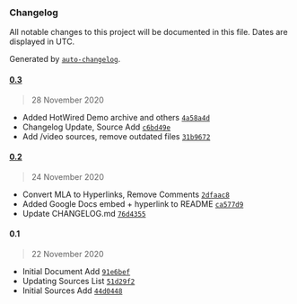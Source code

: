 ### Changelog

All notable changes to this project will be documented in this file. Dates are displayed in UTC.

Generated by [`auto-changelog`](https://github.com/CookPete/auto-changelog).

#### [0.3](https://github.com/extratone/bigblue/compare/0.2...0.3)

> 28 November 2020

- Added HotWired Demo archive and others [`4a58a4d`](https://github.com/extratone/bigblue/commit/4a58a4dfca365ead3baaaa56b91926fb4e16b979)
- Changelog Update, Source Add [`c6bd49e`](https://github.com/extratone/bigblue/commit/c6bd49e007a891b2c9bf64315cb7c4a7bf2ab671)
- Add /video sources, remove outdated files [`31b9672`](https://github.com/extratone/bigblue/commit/31b96721ebe271efa9df620e49f8f4f8c8e8aef5)

#### [0.2](https://github.com/extratone/bigblue/compare/0.1...0.2)

> 24 November 2020

- Convert MLA to Hyperlinks, Remove Comments [`2dfaac8`](https://github.com/extratone/bigblue/commit/2dfaac894a4b2906db2562daf472d6a9e0a6bbcb)
- Added Google Docs embed + hyperlink to README [`ca577d9`](https://github.com/extratone/bigblue/commit/ca577d9f177eac35d7a0b4364b3d88d56ea63f7b)
- Update CHANGELOG.md [`76d4355`](https://github.com/extratone/bigblue/commit/76d43553e8788c8a514f8bfae30ab88f755b4632)

#### 0.1

> 22 November 2020

- Initial Document Add [`91e6bef`](https://github.com/extratone/bigblue/commit/91e6befd6bf7c9a80e402d90a2a545dcae9373d0)
- Updating Sources List [`51d29f2`](https://github.com/extratone/bigblue/commit/51d29f2ab65b64b909fa45830fbadfd237dc0f06)
- Initial Sources Add [`44d0448`](https://github.com/extratone/bigblue/commit/44d0448a89885033be25d9682fa299941e1df205)
